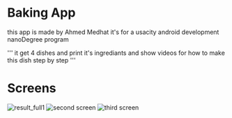 Baking App
===========

this app is made by Ahmed Medhat
it's for a usacity android development nanoDegree program

'''
it get 4 dishes and print it's ingrediants 
and show videos for how to make this dish step by step
'''

Screens 
========
![result_full1](https://user-images.githubusercontent.com/37122820/54866837-8fc9d580-4d81-11e9-9a42-790d13064232.png)
![second screen](E:\AndroidStudioProjects\bakingApp\screens\result_full2.png)
![third screen](E:\AndroidStudioProjects\bakingApp\screens\result_full.png)




